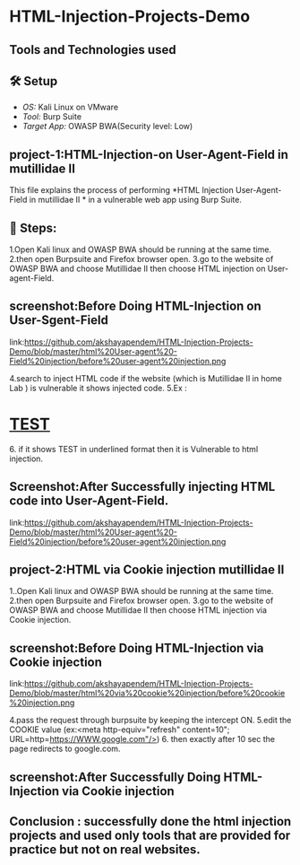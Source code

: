 # HTML-Injection-Projects-Demo
## Tools and Technologies used

## 🛠 Setup
- *OS:* Kali Linux on VMware  
- *Tool:* Burp Suite  
- *Target App:* OWASP BWA(Security level: Low)  

## project-1:HTML-Injection-on User-Agent-Field in mutillidae II
 This file explains the process of performing *HTML Injection User-Agent-Field in mutillidae II * in a vulnerable web app using Burp Suite. 

## 🔹 Steps:
1.Open Kali linux and OWASP BWA should be running at the same time.
2.then open Burpsuite and Firefox browser open.
3.go to the website of OWASP BWA and choose Mutillidae II then choose HTML injection on User-agent-Field.
## screenshot:Before Doing HTML-Injection on User-Sgent-Field
link:https://github.com/akshayapendem/HTML-Injection-Projects-Demo/blob/master/html%20User-agent%20-Field%20injection/before%20user-agent%20injection.png

4.search to inject HTML code if the website (which is Mutillidae II in home Lab ) is vulnerable it shows injected code.
5.Ex : <h1><u>TEST</u></h1>
6. if it shows TEST in underlined format then it is Vulnerable to html injection.
 ## Screenshot:After Successfully injecting HTML code into User-Agent-Field.
 link:https://github.com/akshayapendem/HTML-Injection-Projects-Demo/blob/master/html%20User-agent%20-Field%20injection/before%20user-agent%20injection.png

## project-2:HTML via Cookie injection mutillidae II
1..Open Kali linux and OWASP BWA should be running at the same time.
2.then open Burpsuite and Firefox browser open.
3.go to the website of OWASP BWA and choose Mutillidae II then choose HTML injection via Cookie injection.
## screenshot:Before Doing HTML-Injection via Cookie injection
link:https://github.com/akshayapendem/HTML-Injection-Projects-Demo/blob/master/html%20via%20cookie%20injection/before%20cookie%20injection.png

4.pass the request through burpsuite by keeping the intercept ON.
5.edit the COOKIE value (ex:<meta http-equiv="refresh" content=10"; URL=http=https://WWW.google.com"/>)
6. then exactly after 10 sec the page redirects to google.com.
## screenshot:After Successfully Doing HTML-Injection via Cookie injection
## Conclusion : successfully done the html injection projects and used only tools that are provided for practice but not on real websites.
